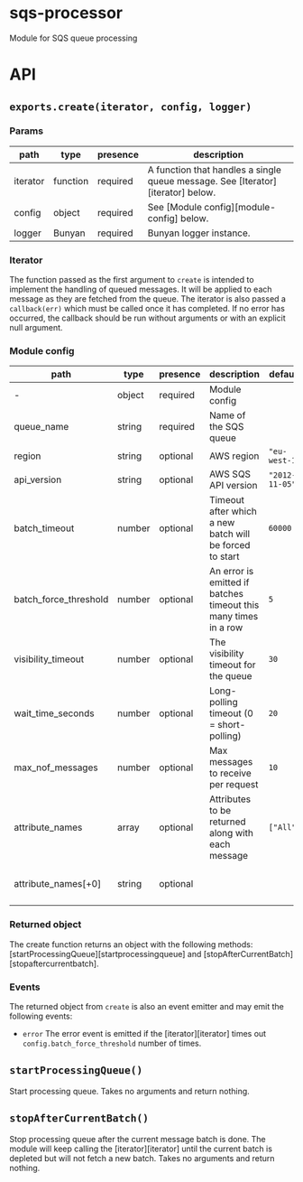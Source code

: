 # sqs-processor

Module for SQS queue processing


# API

## `exports.create(iterator, config, logger)`

### Params

| path     | type     | presence | description                                                                     |
|----------|----------|----------|---------------------------------------------------------------------------------|
| iterator | function | required | A function that handles a single queue message. See [Iterator][iterator] below. |
| config   | object   | required | See [Module config][module-config] below.                                       |
| logger   | Bunyan   | required | Bunyan logger instance.                                                         |


### Iterator

The function passed as the first argument to `create` is intended to implement the handling of queued messages.
It will be applied to each message as they are fetched from the queue. The iterator is also passed a `callback(err)` which must be called once it has completed. If no error has occurred, the callback should be run without arguments or with an explicit null argument.


### Module config

| path                  | type   | presence | description                                                     | default        | conforms                          | unit         | valids                                                                                                  | invalids |
|-----------------------|--------|----------|-----------------------------------------------------------------|----------------|-----------------------------------|--------------|---------------------------------------------------------------------------------------------------------|----------|
| -                     | object | required | Module config                                                   |                |                                   |              |                                                                                                         |          |
| queue_name            | string | required | Name of the SQS queue                                           |                |                                   |              |                                                                                                         | `""`     |
| region                | string | optional | AWS region                                                      | `"eu-west-1"`  |                                   |              |                                                                                                         | `""`     |
| api_version           | string | optional | AWS SQS API version                                             | `"2012-11-05"` |                                   |              |                                                                                                         | `""`     |
| batch_timeout         | number | optional | Timeout after which a new batch will be forced to start         | `60000`        | `integer`, `min: 0`               | milliseconds |                                                                                                         |          |
| batch_force_threshold | number | optional | An error is emitted if batches timeout this many times in a row | `5`            | `integer`, `min: 0`               |              |                                                                                                         |          |
| visibility_timeout    | number | optional | The visibility timeout for the queue                            | `30`           | `integer`, `min: 0`, `max: 43200` | seconds      |                                                                                                         |          |
| wait_time_seconds     | number | optional | Long-polling timeout (0 = short-polling)                        | `20`           | `integer`, `min: 0`               | seconds      |                                                                                                         |          |
| max_nof_messages      | number | optional | Max messages to receive per request                             | `10`           | `integer`, `min: 1`, `max: 10`    |              |                                                                                                         |          |
| attribute_names       | array  | optional | Attributes to be returned along with each message               | `["All"]`      |                                   |              |                                                                                                         |          |
| attribute_names[+0]   | string | optional |                                                                 |                |                                   |              | `"All"` `"ApproximateFirstReceiveTimestamp"` `"ApproximateReceiveCount"` `"SenderId"` `"SentTimestamp"` | `""`     |


### Returned object

The create function returns an object with the following methods: [startProcessingQueue][startprocessingqueue] and [stopAfterCurrentBatch][stopaftercurrentbatch].

### Events

The returned object from `create` is also an event emitter and may emit the following events:

- `error` The error event is emitted if the [iterator][iterator] times out `config.batch_force_threshold` number of times.


## `startProcessingQueue()`

Start processing queue.
Takes no arguments and return nothing.


## `stopAfterCurrentBatch()`

Stop processing queue after the current message batch is done.
The module will keep calling the [iterator][iterator] until the current batch is depleted but will not fetch a new batch.
Takes no arguments and return nothing.
